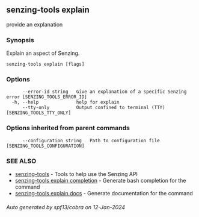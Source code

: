 ## senzing-tools explain

provide an explanation

### Synopsis


Explain an aspect of Senzing.
    

```
senzing-tools explain [flags]
```

### Options

```
      --error-id string   Give an explanation of a specific Senzing error [SENZING_TOOLS_ERROR_ID]
  -h, --help              help for explain
      --tty-only          Output confined to terminal (TTY) [SENZING_TOOLS_TTY_ONLY]
```

### Options inherited from parent commands

```
      --configuration string   Path to configuration file [SENZING_TOOLS_CONFIGURATION]
```

### SEE ALSO

* [senzing-tools](senzing-tools.md)	 - Tools to help use the Senzing API
* [senzing-tools explain completion](senzing-tools_explain_completion.md)	 - Generate bash completion for the command
* [senzing-tools explain docs](senzing-tools_explain_docs.md)	 - Generate documentation for the command

###### Auto generated by spf13/cobra on 12-Jan-2024

